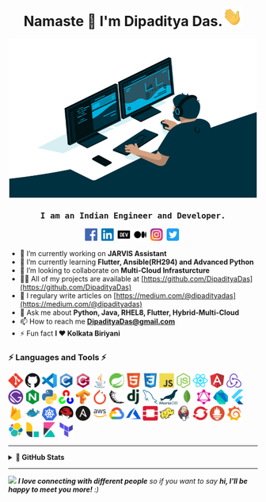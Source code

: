 <h1 align="center">Namaste 🙏 I'm Dipaditya Das.<img  src="https://github.com/DipadityaDas/DipadityaDas/raw/master/img/wave.gif" width="40"></h1>
<p align="center"><img alt="GIF" src="https://github.com/DipadityaDas/DipadityaDas/raw/master/img/code.gif" width="500" height="320"/></p>
<h3 align="center"><samp>I am an Indian Engineer and Developer.</samp></h3>

<p align="center">
<a href="https://fb.com/dipaditya.das" target="blank"><img src="https://github.com/DipadityaDas/DipadityaDas/raw/master/img/facebook.svg" alt="Facebook" height="25"/></a>&nbsp;
<a href="https://linkedin.com/in/DipadityaDas" target="blank"><img src="https://github.com/DipadityaDas/DipadityaDas/raw/master/img/linkedin.svg" alt="LinkedIn" height="25"/></a>&nbsp;
<a href="https://dev.to/dipadityadas" target="blank"><img src="https://github.com/DipadityaDas/DipadityaDas/raw/master/img/devto.svg" alt="Dev.to" height="25"/></a>&nbsp;
<a href="https://medium.com/@dipadityadas" target="blank"><img src="https://github.com/DipadityaDas/DipadityaDas/raw/master/img/medium.svg" alt="Medium" height="25"/></a>&nbsp;
<a href="https://instagram.com/dipaditya_das" target="blank"><img src="https://github.com/DipadityaDas/DipadityaDas/raw/master/img/instagram.svg" alt="Instagram" height="25"/></a>&nbsp;
<a href="https://twitter.com/@dipadityadas" target="blank"><img src="https://github.com/DipadityaDas/DipadityaDas/raw/master/img/twitter.svg" alt="Twitter" height="25"/></a>&nbsp;
</p>

- 🔭 I’m currently working on **JARVIS Assistant**
- 🌱 I’m currently learning **Flutter, Ansible(RH294) and Advanced Python**
- 👯 I’m looking to collaborate on **Multi-Cloud Infrasturcture**
- 👨‍💻 All of my projects are available at [https://github.com/DipadityaDas](https://github.com/DipadityaDas)
- 📝 I regulary write articles on [https://medium.com/@dipadityadas](https://medium.com/@dipadityadas)
- 💬 Ask me about **Python, Java, RHEL8, Flutter, Hybrid-Multi-Cloud**
- 📫 How to reach me **DipadityaDas@gmail.com**
- ⚡ Fun fact **I ❤ Kolkata Biriyani**

### ⚡ Languages and Tools ⚡

<code><img height="30" alt="Git" src="https://github.com/DipadityaDas/DipadityaDas/raw/master/img/git.svg"/></code>
<code><img height="30" alt="Github" src="https://github.com/DipadityaDas/DipadityaDas/raw/master/img/github.png"/></code>
<code><img height="30" alt="VSCode" src="https://github.com/DipadityaDas/DipadityaDas/raw/master/img/vscode.png"/></code>
<code><img height="30" alt="C" src="https://github.com/DipadityaDas/DipadityaDas/raw/master/img/c.svg"/></code>
<code><img height="30" alt="Cplusplus" src="https://github.com/DipadityaDas/DipadityaDas/raw/master/img/cplusplus.svg"/></code>
<code><img height="30" alt="Java" src="https://github.com/DipadityaDas/DipadityaDas/raw/master/img/java.svg"/></code>
<code><img height="30" alt="Spring" src="https://github.com/DipadityaDas/DipadityaDas/raw/master/img/spring.svg"/></code>
<code><img height="30" alt="Html5" src="https://github.com/DipadityaDas/DipadityaDas/raw/master/img/html5.svg"/></code>
<code><img height="30" alt="Css3" src="https://github.com/DipadityaDas/DipadityaDas/raw/master/img/css3.svg"/></code>
<code><img height="30" alt="JavaScript" src="https://github.com/DipadityaDas/DipadityaDas/raw/master/img/javascript.svg"/></code>
<code><img height="30" alt="NodeJS" src="https://github.com/DipadityaDas/DipadityaDas/raw/master/img/nodejs.svg"/></code>
<code><img height="30" alt="React" src="https://github.com/DipadityaDas/DipadityaDas/raw/master/img/reactjs.svg"/></code>
<code><img height="30" alt="Angularjs" src="https://github.com/DipadityaDas/DipadityaDas/raw/master/img/angular.svg"/></code>
<code><img height="30" alt="Redux" src="https://github.com/DipadityaDas/DipadityaDas/raw/master/img/redux.svg"/></code>
<code><img height="30" alt="Gatsby" src="https://github.com/DipadityaDas/DipadityaDas/raw/master/img/gatsbyjs.svg"/></code>
<code><img height="30" alt="Nginx" src="https://github.com/DipadityaDas/DipadityaDas/raw/master/img/nginx.svg"/></code>
<code><img height="30" alt="Python3" src="https://github.com/DipadityaDas/DipadityaDas/raw/master/img/python.svg"/></code>
<code><img height="30" alt="Opencv" src="https://github.com/DipadityaDas/DipadityaDas/raw/master/img/opencv.svg"/></code>
<code><img height="30" alt="Tensorflow" src="https://github.com/DipadityaDas/DipadityaDas/raw/master/img/tensorflow.svg"/></code>
<code><img height="30" alt="Pytorch" src="https://github.com/DipadityaDas/DipadityaDas/raw/master/img/pytorch.svg"/></code>
<code><img height="30" alt="Flask" src="https://github.com/DipadityaDas/DipadityaDas/raw/master/img/flask.svg"/></code>
<code><img height="30" alt="Django" src="https://github.com/DipadityaDas/DipadityaDas/raw/master/img/django.svg"/></code>
<code><img height="30" alt="MySQL" src="https://github.com/DipadityaDas/DipadityaDas/raw/master/img/mysql.svg"/></code>
<code><img height="30" alt="MariaDB" src="https://github.com/DipadityaDas/DipadityaDas/raw/master/img/mariadb.svg"/></code>
<code><img height="30" alt="MongoDB" src="https://github.com/DipadityaDas/DipadityaDas/raw/master/img/mongodb.svg"/></code>
<code><img height="30" alt="GraphQL" src="https://github.com/DipadityaDas/DipadityaDas/raw/master/img/graphql.svg"/></code>
<code><img height="30" alt="Dart" src="https://github.com/DipadityaDas/DipadityaDas/raw/master/img/dart.svg"/></code>
<code><img height="30" alt="Flutter" src="https://github.com/DipadityaDas/DipadityaDas/raw/master/img/flutter.svg"/></code>
<code><img height="30" alt="Firebase" src="https://github.com/DipadityaDas/DipadityaDas/raw/master/img/firebase.svg"/></code>
<code><img height="30" alt="Docker" src="https://github.com/DipadityaDas/DipadityaDas/raw/master/img/docker.svg"/></code>
<code><img height="30" alt="Kubernetes" src="https://github.com/DipadityaDas/DipadityaDas/raw/master/img/kubernetes.svg"/></code>
<code><img height="30" alt="Redhat Linux" src="https://github.com/DipadityaDas/DipadityaDas/raw/master/img/redhat.svg"/></code>
<code><img height="30" alt="Ansible" src="https://github.com/DipadityaDas/DipadityaDas/raw/master/img/ansible.svg"/></code>
<code><img height="30" alt="AWS" src="https://github.com/DipadityaDas/DipadityaDas/raw/master/img/aws.png"/></code>
<code><img height="30" alt="GoogleCloud" src="https://github.com/DipadityaDas/DipadityaDas/raw/master/img/google_cloud.svg"/></code>
<code><img height="30" alt="Azure" src="https://github.com/DipadityaDas/DipadityaDas/raw/master/img/microsoft_azure.svg"/></code>
<code><img height="30" alt="Openstack" src="https://github.com/DipadityaDas/DipadityaDas/raw/master/img/openstack.svg"/></code>
<code><img height="30" alt="Hadoop" src="https://github.com/DipadityaDas/DipadityaDas/raw/master/img/hadoop.svg"/></code>
<code><img height="30" alt="Jenkins" src="https://github.com/DipadityaDas/DipadityaDas/raw/master/img/jenkins.svg"/></code>
<code><img height="30" alt="OpenShift" src="https://github.com/DipadityaDas/DipadityaDas/raw/master/img/openshift.svg"/></code>
<code><img height="30" alt="Prometheus" src="https://github.com/DipadityaDas/DipadityaDas/raw/master/img/prometheusio.svg"/></code>
<code><img height="30" alt="Grafana" src="https://github.com/DipadityaDas/DipadityaDas/raw/master/img/grafana.svg"/></code>
<code><img height="30" alt="Elastic Search" src="https://github.com/DipadityaDas/DipadityaDas/raw/master/img/elastic.svg"/></code>
<code><img height="30" alt="Logstash" src="https://github.com/DipadityaDas/DipadityaDas/raw/master/img/logstash.svg"/></code>
<code><img height="30" alt="Kibana" src="https://github.com/DipadityaDas/DipadityaDas/raw/master/img/kibana.svg"/></code>
<code><img height="30" alt="Terraform" src="https://github.com/DipadityaDas/DipadityaDas/raw/master/img/terraform.svg"/></code>

<!-- ### Blogs posts -->
<!-- BLOG-POST-LIST:START -->

<!-- BLOG-POST-LIST:END -->

---

<details>
  <summary><b>🚀 GitHub Stats</b></summary>
  <p align="center">
	  <img alt="Dipaditya Das GitHub Stats" src="https://github-readme-stats.dipadityadas.vercel.app/api?username=dipadityadas&theme=algolia&hide=prs&show_icons=true&hide_border=true"/>&nbsp;
    <img alt="Top Laanguages Used" src="https://github-readme-stats.dipadityadas.vercel.app/api/top-langs/?username=dipadityadas&layout=compact">
  </p>
</details>

---

<img src="https://media.giphy.com/media/LnQjpWaON8nhr21vNW/giphy.gif" width="60"> <em><b>I love connecting with different people</b> so if you want to say <b>hi, I'll be happy to meet you more!</b> :)</em>
